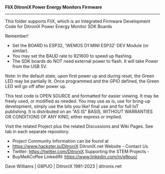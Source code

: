 **FliX DitroniX Power Energy Monitors Firmware**

------------

This folder supports FliX, which is an Integrated Firmware Development Code for DitroniX Power Energy Monitor SDK Boards

  Remember!
  - Set the BOARD to ESP32, 'WEMOS D1 MINI ESP32' DEV Module (or similar).
  - You may set the BAUD rate to 921600 to speed up flashing.
  - The SDK boards do NOT need external power to flash.  It will take Power from the USB 5V.
  
Note: In the default state, upon first power up and during reset, the Green LED may be partially lit. Once programmed and the GPIO defined, the Green LED will go off after power up.

This test code is OPEN SOURCE and formatted for easier viewing. It may be freely used, or modified as needed. You may use as is, use for bring-up development, simply use the bits you like! final use and for full IoT publishing. It is distributed on an "AS IS" BASIS, WITHOUT WARRANTIES OR CONDITIONS OF ANY KIND, either express or implied.


Visit the related Project plus the related Discussions and Wiki Pages. See tab in each separate repository.

 - Project Community Information can be found at
 - https://www.hackster.io/DitroniX DitroniX.net Website - Contact Us
 - Twitter: https://twitter.com/DitroniX Supporting the STEM Projects -
 - BuyMeACoffee LinkedIN: https://www.linkedin.com/in/g8puo/

Dave Williams | G8PUO | DitroniX 1981-2023 | ditronix.net
